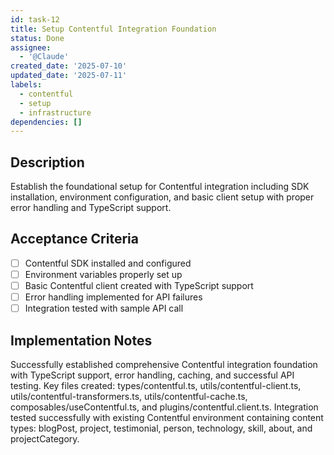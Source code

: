 ```yaml
---
id: task-12
title: Setup Contentful Integration Foundation
status: Done
assignee:
  - '@Claude'
created_date: '2025-07-10'
updated_date: '2025-07-11'
labels:
  - contentful
  - setup
  - infrastructure
dependencies: []
---
```


## Description

Establish the foundational setup for Contentful integration including SDK installation, environment configuration, and basic client setup with proper error handling and TypeScript support.

## Acceptance Criteria

- [ ] Contentful SDK installed and configured
- [ ] Environment variables properly set up
- [ ] Basic Contentful client created with TypeScript support
- [ ] Error handling implemented for API failures
- [ ] Integration tested with sample API call

## Implementation Notes

Successfully established comprehensive Contentful integration foundation with TypeScript support, error handling, caching, and successful API testing. Key files created: types/contentful.ts, utils/contentful-client.ts, utils/contentful-transformers.ts, utils/contentful-cache.ts, composables/useContentful.ts, and plugins/contentful.client.ts. Integration tested successfully with existing Contentful environment containing content types: blogPost, project, testimonial, person, technology, skill, about, and projectCategory.

